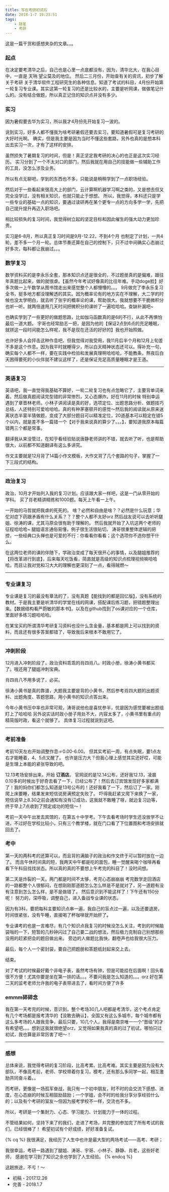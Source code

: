 ```yaml
---
title: 写在考研初试后
date: 2018-1-7 19:23:51
tags:
    - 随笔
    - 考研
---
```



这是一篇干货和感想夹杂的文章。。。
<!-- more -->
### 起点

在决定要考清华之后，自己也是心里一点底都没有，因为，清华北大，在我心目中，一直是 天呐 望尘莫及的地位。
然后二三月份，开始查有关的资讯，初步了解关于考研 关于清华软件工程研究生的各种信息。知道了考试的科目，4月份开始第一轮复习专业课。其实这第一轮复习的还是比较水的，主要是听网课，做做笔记什么的。没有结合做题，所以真正记住的知识点并没有多少。

### 实习

因为暑假要去华为实习，所以我才4月份先开始复习一波的。

说到实习，好多人都不懂我为啥考研暑假还要去实习，要知道暑假可是复习考研的大好时光啊。
确实，但是我主要是因为当时不懂这些套路，另外也真的是想本科出去实习一次，才有了这样的安排。

虽然损失了暑期复习的时间，但是！真正坚定我考研的决心的也正是这次实习经历。
实习分到了一个不太对口的部门，然后我就在用自己的技能做一些辅助工作的工具，没怎么涉及业务。

所以有点无聊吧，学到的东西也不多，只能说是稍稍学到了一点职场经验。

然后对于一些看起来很高大上的部门，云计算啊机器学习啊之类的，又是想去但又完全没学过，没有相关知识，也就只能止于想想。
所以，我觉得，本科还只是学一些专业的基础一点的知识，要通过读研再在某个更专一点的方向多学一学，先把自己提升提升再迈入职场吧。

相比较损失的复习时间，我觉得树立起的坚定目标和因此催生的强大动力更加珍贵。

实习是6-8月，所以真正复习时间是9月-12.22，不到4个月
也制定了计划，一共4轮，差不多一个月一轮。总体节奏还算在自己的控制下，只不过中间确实心态崩过好多次，每科都让我崩过。。。

### 数学复习

数学资料买的是李永乐全套，那本知识点还是很全的，不过题册真的是偏难，跟往年真题比起来，做的就很虐。【虽然今年考试好像真的比往年难。手动doge脸】好多次做一上午数学从图书馆走出来感觉整个人都懵懵的。。。
9月做完了李永乐复习全书，挺多地方都没理解透的其实。因为概率论有的地方实在不理解，大二学的时候也没太学明白，就去听了张宇的概率论的课，帮助很大。我就想要不干脆微积分也听一听。就两倍速用几天时间把微积分的课听了一遍哈哈哈。查缺补漏吧~

也确实学到了一些更好的做题思路，比如伽马函数真的是6的不行，从此不再惧怕最后一道大题。
宇哥也经常励志一把，是因为他的【保证2点到6点的充足睡眠，就拼这一段时间能怎么样呢，我不是现在还活的好好的】我也开始照做。

也许好多人会抨击这种作息吧，但我觉得对我受用，我11月后半个月和12月上旬差不多是这个作息。因为我平时就睡得少，所以白天精神状态还可以。得补充一句，确实每个人都不一样，要在实践中检验和发展真理啊哈哈哈，不能教条，熬夜后白天困得要死的小伙伴就不建议这样了，还是保证充足高质量睡眠才是王道。

---------

### 英语复习

英语吧，我一直觉得我基础不算好，一轮二轮复习也有点忽略它了，主要背单词来着。然后做真题阅读完型错的非常惨烈，又心态爆炸。好在11月的时候 特别幸运遇到了章晋林老师。小林子讲阅读是真的好，选项定位、出题思路分析、做题技巧总结，人还特别可爱哈哈哈。真的有种茅塞顿开的感觉～然后我的阅读就从原来迷离状态半蒙半猜做题，变成了大部分题目可以精准定位，20道基本可以稳定在错5个以内，就是差不多一篇错一个【对于我来说真的算少了。。。】，要知道我原本每篇错两三个都是常事。

翻译我从来没管过，在知乎看经验贴说唐静老师讲的不错，就去听了听，也是帮助很大，以前都不知道翻译有这么多讲究。

作文主要就是12月背了14篇小作文模板，大作文背了几个套路的句子，掌握了一下三段式的结构。

--------
### 政治复习

政治，10月才开始列入我的复习计划。应该跟大家一样吧，这是一门从零开始的学科。
买了肖老精讲精练和1000题。每天上午看一上午。

一开始的马哲就把我虐的死死的。
啥？必然和自由是啥？？必然是什么玩意；华佗对症下药跟矛盾有什么关系？？？整个人都不太好orz
然后战友说可以去听听腿姐、徐涛的课，尤其马原会很有助于理解的。
然后我就开始了入坑这两个老师的征程哈哈哈~
腿姐语言通俗易懂，例子很生活很贴切。
涛哥很重整体逻辑的把控，一些经典口头禅也是可爱的不行：你看看你看看；这个选项你不选你想干什么。

在这两位老师的课的伴随下，学政治变成了每天很开心的事情，以及腿姐推荐的【将改革进行到底】，后来每天吃饭看，简直就是高级的知识点梳理视频嘛哈哈哈，而且让我对党和习大大的理解也更深刻了一点，看得贼燃～

---------

### 专业课复习

专业课是复习的最没有章法的了，没有真题【能找到的都是回忆版】，没有系统的教材。于是我主要是听清华的学堂在线的网课，搭配课后练习题，把错题整理出来。【数据结构看严蔚敏的那本书】。以及在github找到了os课对应的一个仓库，里面好多练习题哈哈哈。

在某宝买的所谓清华考研复习资料也没什么含金量，基本都是网上可以找到的资料，而且还有很多答案都错了，导致我后来根本不敢用它了。

-----------

### 冲刺阶段

12月进入冲刺阶段了，政治资料乖乖的肖四肖八，时政小册，徐涛小黄书都买了。哦还用了腿姐冲刺宝典。

肖四肖八不用多说了，必买。

徐涛小黄书是真的靠谱，大题我主要是背的小黄书，然后参考肖四大题的出题资料、出题角度、答题思路，用小黄书的知识点答出来。

今年小黄书压中率也非常可观，涛哥说他也是喜忧参半，忧是因为感觉要被出题组盯上了哈哈哈
另外说实话时政小册子用处不大，内容太多了，小黄书里有重点的精简版时政，看这个就够了。
具体复习过程就说到这吧。

--------

### 考前准备

考前10天左右开始调整作息☞0.00-6.00。
但其实考前一周，有点失眠，要1点左右才能睡着，4、5点又醒了。
也许是压力大？但我心理上感觉其实还好哎，可能是生理上本能的紧张导致的吧。

12.13考场安排出来，开始 **订酒店**。
官网说的是12.14公布，还好我12.13，凌晨0.10多的时候出于好奇去看了一下，已经公布了！然后去订宾馆发现好多家都满了！我的妈你们都怎么知道是13号公布的！还好我看了一下，然后订了一家。刚爬上床要睡，结果发来短信说房满预定失败了。
吓得我赶紧又爬下来换了一家，短信说早上8.30之前会通知有没有订成功，这我就不敢睡了呀，就边复习边等，终于早上7点收到了预定成功的短信～！

考前一天中午出发去宾馆的，在第五十中学考。下午去看考场时学生还没放学不让进，不过好在学校比较小，只有三个教学楼，就在门口看了下位置图和考场安排就回去了。

### 考中

第一天的两科考的还算可以，而且背的满脑子的政治和作文终于可以暂时放在一边了。
而且午休时间真的短，我两天中午都是吃的面包，睡一觉醒来喝个咖啡再看看下午科目找找状态。所以真的真的不要想上午考完的科目了！没时间想。

第二天是炸裂的一天。两门都是时间不太够，考完心态崩崩崩
考完数学走回酒店的一路都整个人很郁闷，在想刚刚那道题怎么怎么样是不是就对了，另一道题有没有注意到怎么怎么样，是不是做错了。
然后意识到不能这样了！下午还有150分呢！
努力的，深呼吸，调整自己，进入备战专业课的状态。

因为有3科，要把每科主要知识点串一遍，我自己的盲点过一遍，以及还要退房，时间很紧张，没有午睡，直接喝了杯咖啡就开始肝了。

专业课考的也是一言难尽，有几个知识点我复习的时候没怎么关注，考到的时候脑袋嗡的一下，短暂的几秒钟闪过了自己要二战的想法，然后极力克制自己别想那些没用的赶紧把会的题目做出来。
旁边的人做题比我快，翻卷声也给我很大压力。

最后，每个人一个密封袋，要自己把题册和答题纸封起来交上去。

结束。

对了考试的时候最好戴个非电子表，虽然考场有钟，但是可能挂在后面啊！回头看很不方便！尤其你要是坐在第一排的话。。。不要问我是怎么知道的。。。orz
好在第二天的监考老师允许我的电子表带进去了，看时间方便了许多

### emmm碎碎念

我在第一天考完的时候，意识到，整个考场30几人吧都是考清华，这个考点肯定有几个考场都是报考清华的【没敢去确认】，全国又有这么多城市，每个城市都有这么多考场的人跟我竞争，最后只要，10几个人，我得是南京唯一一个“晋级”的才有希望吧。。。想到这我就很绝望orz，又觉得如果我真的真的过了初试，哪怕只过初试，我也算是非常厉害了吧～！

-------

### 感想
总体来说，我觉得考研的复习阶段，比高考累、比高考难。其实主要是因为没有大部队，不像高考前，老师、学校带着你复习，模考，还有那么多同学一起，相互激励共同奋斗着。。

而考研，更像是一场孤军奋战，我只有一个初中朋友，时不时的会交流下感想、进度，在心态崩的时候互相鼓励鼓励；一个学姐，会不时的给我分享分享经验什么的；以及有个考研的室友～但因为报考学校不一样，交流也不多。

所以，考研是一个集耐力、心态、学习能力、计划能力于一体的过程。

不管结果如何，坚持下来了的我们，走进了考场，并完整的参加完了所有考试的我们，已经很棒了！
希望初试有个好成绩，好好准备复试。

{% cq %} 我很满足，我经历了人生中也许是最大型的两场考试——高考、考研；

我很幸运，考研一路遇到了腿姐、涛哥、宇哥、小林子、静静、肖老，这些好老师，
感谢在学习到了知识之余也学到了人生经验。
{% endcq %}




这趟旅途，不亏！～

- 初稿 - 2017.12.26
- 完善 - 2018.1.7
